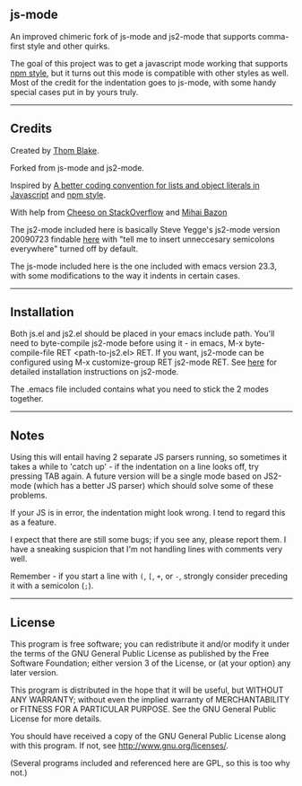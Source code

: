## js-mode ##

An improved chimeric fork of js-mode and js2-mode that supports comma-first style and other quirks.

The goal of this project was to get a javascript mode working that supports [npm style](https://github.com/isaacs/npm/blob/master/doc/coding-style.md), but it turns out this mode is compatible with other styles as well. Most of the credit for the indentation goes to js-mode, with some handy special cases put in by yours truly.

----

## Credits ##

Created by [Thom Blake](https://github.com/thomblake).

Forked from js-mode and js2-mode.

Inspired by [A better coding convention for lists and object literals in Javascript](https://gist.github.com/357981) and [npm style](https://github.com/isaacs/npm/blob/master/doc/coding-style.md).

With help from [Cheeso on StackOverflow](http://stackoverflow.com/questions/6144930/emacs-js-mode-for-npm-style) and [Mihai Bazon](http://mihai.bazon.net/projects/editing-javascript-with-emacs-js2-mode)

The js2-mode included here is basically Steve Yegge's js2-mode version 20090723 findable [here](http://code.google.com/p/js2-mode/) with "tell me to insert unneccesary semicolons everywhere" turned off by default.

The js-mode included here is the one included with emacs version 23.3, with some modifications to the way it indents in certain cases.

----

## Installation ##

Both js.el and js2.el should be placed in your emacs include path. You'll need to byte-compile js2-mode before using it - in emacs, M-x byte-compile-file RET <path-to-js2.el> RET.  If you want, js2-mode can be configured using M-x customize-group RET js2-mode RET.  See [here](http://code.google.com/p/js2-mode/wiki/InstallationInstructions) for detailed installation instructions on js2-mode.

The .emacs file included contains what you need to stick the 2 modes together.

----

## Notes ##

Using this will entail having 2 separate JS parsers running, so sometimes it takes a while to 'catch up' - if the indentation on a line looks off, try pressing TAB again.  A future version will be a single mode based on JS2-mode (which has a better JS parser) which should solve some of these problems.

If your JS is in error, the indentation might look wrong.  I tend to regard this as a feature.

I expect that there are still some bugs; if you see any, please report them.  I have a sneaking suspicion that I'm not handling lines with comments very well.

Remember - if you start a line with `(`, `[`, `+`, or `-`, strongly consider preceding it with a semicolon (`;`).

----

## License ##

This program is free software; you can redistribute it and/or
modify it under the terms of the GNU General Public License as
published by the Free Software Foundation; either version 3 of
the License, or (at your option) any later version.

This program is distributed in the hope that it will be
useful, but WITHOUT ANY WARRANTY; without even the implied
warranty of MERCHANTABILITY or FITNESS FOR A PARTICULAR
PURPOSE.  See the GNU General Public License for more details.

You should have received a copy of the GNU General Public License
along with this program.  If not, see http://www.gnu.org/licenses/.

(Several programs included and referenced here are GPL, so this is too
why not.)
